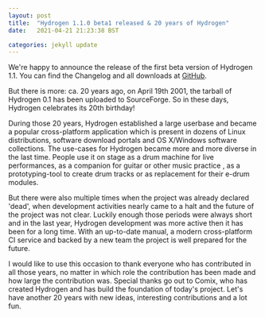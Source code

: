 ```yaml
---
layout: post
title:  "Hydrogen 1.1.0 beta1 released & 20 years of Hydrogen"
date:   2021-04-21 21:23:38 BST

categories: jekyll update
---
```

We're happy to announce the release of the first beta version of Hydrogen 1.1. You can find the Changelog and all downloads at [GitHub](https://github.com/hydrogen-music/hydrogen/releases/tag/1.1.0-beta1).

But there is more: ca. 20 years ago, on April 19th 2001, the tarball of Hydrogen 0.1 has been uploaded to SourceForge. So in these days, Hydrogen celebrates its 20th birthday!

During those 20 years, Hydrogen established a large userbase and became a popular cross-platform application which is present in dozens of Linux distributions, software download portals and OS X/Windows software collections. The use-cases for Hydrogen became more and more diverse in the last time.
People use it on stage as a drum machine for live performances, as a companion for guitar or other music practice , as a prototyping-tool to create drum tracks or as replacement for their e-drum modules.

But there were also multiple times when the project was already declared 'dead', when development activities nearly came to a halt and the future of the project was not clear. Luckily enough those periods were always short and in the last year, Hydrogen development was more active then it has been for a long time. With an up-to-date manual, a modern cross-platform CI service and backed by a new team the project is well prepared for the future.

I would like to use this occasion to thank everyone who has contributed in all those years, no matter in which role the contribution has been made and how large the contribution was. Special thanks go out to Comix, who has created Hydrogen and has build the foundation of today's project.
Let's have another 20 years with new ideas, interesting contributions and a lot fun.

